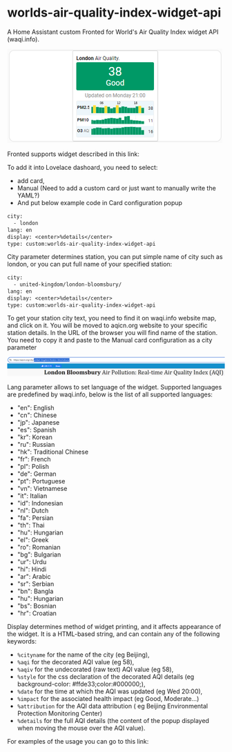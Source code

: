 # worlds-air-quality-index-widget-api

A Home Assistant custom Fronted for World's Air Quality Index widget API (waqi.info).

![Widget](https://github.com/pawkakol1/worlds-air-quality-index-widget-api/blob/main/images/london-AQI_widget_API.png)

Fronted supports widget described in this link: [](https://aqicn.org/faq/2015-07-28/air-quality-widget-new-improved-feed/en/)

To add it into Lovelace dashoard, you need to select:
- add card,
- Manual (Need to add a custom card or just want to manually write the YAML?)
- And put below example code in Card configuration popup

```
city:
  - london
lang: en
display: <center>%details</center>
type: custom:worlds-air-quality-index-widget-api
```

City parameter determines station, you can put simple name of city such as london, or you can put full name of your specified station:
```
city:
  - united-kingdom/london-bloomsbury/
lang: en
display: <center>%details</center>
type: custom:worlds-air-quality-index-widget-api
```
To get your station city text, you need to find it on waqi.info website map, and click on it. You will be moved to aqicn.org website to your specific station details. 
In the URL of the browser you will find name of the station. You need to copy it and paste to the Manual card configuration as a city parameter

![URL text](https://github.com/pawkakol1/worlds-air-quality-index-widget-api/blob/main/images/station_URL.png)

Lang parameter allows to set language of the widget. Supported languages are predefined by waqi.info, below is the list of all supported languages:
- "en": English
- "cn": Chinese
- "jp": Japanese
- "es": Spanish
- "kr": Korean
- "ru": Russian
- "hk": Traditional Chinese
- "fr": French
- "pl": Polish
- "de": German
- "pt": Portuguese
- "vn": Vietnamese
- "it": Italian
- "id": Indonesian
- "nl": Dutch
- "fa": Persian
- "th": Thai
- "hu": Hungarian
- "el": Greek
- "ro": Romanian
- "bg": Bulgarian
- "ur": Urdu
- "hi": Hindi
- "ar": Arabic
- "sr": Serbian
- "bn": Bangla
- "hu": Hungarian
- "bs": Bosnian
- "hr": Croatian

Display determines method of widget printing, and it affects appearance of the widget. It is a HTML-based string, and can contain any of the following keywords:
- `%cityname` for the name of the city (eg Beijing),
- `%aqi` for the decorated AQI value (eg 58),
- `%aqiv` for the undecorated (raw text) AQI value (eg 58),
- `%style` for the css declaration of the decorated AQI details (eg background-color: #ffde33;color:#000000;),
- `%date` for the time at which the AQI was updated (eg Wed 20:00),
- `%impact` for the associated health impact (eg Good, Moderate...)
- `%attribution` for the AQI data attribution ( eg Beijing Environmental Protection Monitoring Center)
- `%details` for the full AQI details (the content of the popup displayed when moving the mouse over the AQI value).

For examples of the usage you can go to this link: [](https://aqicn.org/faq/2015-07-28/air-quality-widget-new-improved-feed/en/)